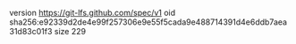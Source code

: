 version https://git-lfs.github.com/spec/v1
oid sha256:e92339d2de4e99f257306e9e55f5cada9e488714391d4e6ddb7aea31d83c01f3
size 229
